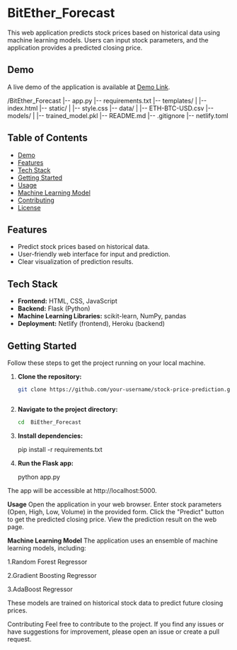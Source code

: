# BitEther_Forecast


This web application predicts stock prices based on historical data using machine learning models. Users can input stock parameters, and the application provides a predicted closing price.

## Demo

A live demo of the application is available at [Demo Link](https://main--heroic-tanuki-a5b9fe.netlify.app/).



/BitEther_Forecast
|-- app.py
|-- requirements.txt
|-- templates/
|   |-- index.html
|-- static/
|   |-- style.css
|-- data/
|   |-- ETH-BTC-USD.csv
|-- models/
|   |-- trained_model.pkl
|-- README.md
|-- .gitignore
|-- netlify.toml






## Table of Contents
- [Demo](#demo)
- [Features](#features)
- [Tech Stack](#tech-stack)
- [Getting Started](#getting-started)
- [Usage](#usage)
- [Machine Learning Model](#machine-learning-model)
- [Contributing](#contributing)
- [License](#license)


## Features

- Predict stock prices based on historical data.
- User-friendly web interface for input and prediction.
- Clear visualization of prediction results.

## Tech Stack

- **Frontend:** HTML, CSS, JavaScript
- **Backend:** Flask (Python)
- **Machine Learning Libraries:** scikit-learn, NumPy, pandas
- **Deployment:** Netlify (frontend), Heroku (backend)

## Getting Started

Follow these steps to get the project running on your local machine.

1. **Clone the repository:**

   ```bash
   git clone https://github.com/your-username/stock-price-prediction.git



2. **Navigate to the project directory:**

   ```bash
   cd  BiEther_Forecast

3. **Install dependencies:**

   pip install -r requirements.txt


4. **Run the Flask app:**

   python app.py

The app will be accessible at http://localhost:5000.

**Usage**
Open the application in your web browser.
Enter stock parameters (Open, High, Low, Volume) in the provided form.
Click the "Predict" button to get the predicted closing price.
View the prediction result on the web page.


**Machine Learning Model**
The application uses an ensemble of machine learning models, including:

1.Random Forest Regressor


2.Gradient Boosting Regressor


3.AdaBoost Regressor

These models are trained on historical stock data to predict future closing prices.

Contributing
Feel free to contribute to the project. If you find any issues or have suggestions for improvement, please open an issue or create a pull request.


